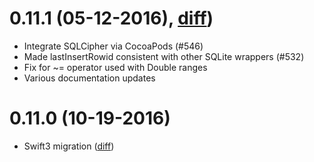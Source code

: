 0.11.1 (05-12-2016), [diff][diff-0.11.1])
========================================

* Integrate SQLCipher via CocoaPods (#546)
* Made lastInsertRowid consistent with other SQLite wrappers (#532)
* Fix for ~= operator used with Double ranges
* Various documentation updates

0.11.0 (10-19-2016)
===================

* Swift3 migration ([diff][diff-0.11.0])


[diff-0.11.1]: https://github.com/stephencelis/SQLite.swift/compare/0.11.1...0.11.0
[diff-0.11.0]: https://github.com/stephencelis/SQLite.swift/compare/0.10.1...0.11.0
